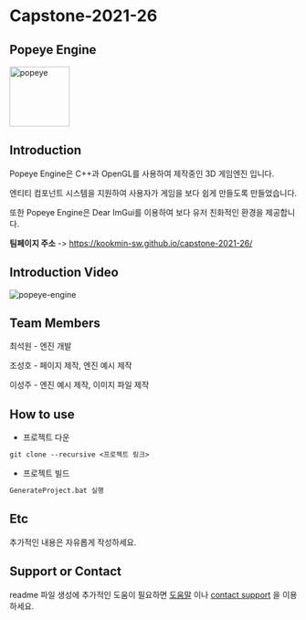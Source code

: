 # Capstone-2021-26

## Popeye Engine

<img width="105" alt="popeye" src="https://user-images.githubusercontent.com/79034911/113077739-ab87d200-920c-11eb-9025-91e9bd2577bb.png">

## Introduction

Popeye Engine은 C++과 OpenGL를 사용하여 제작중인 3D 게임엔진 입니다.

엔티티 컴포넌트 시스템을 지원하여 사용자가 게임을 보다 쉽게 만들도록 만들었습니다.

또한 Popeye Engine은 Dear ImGui를 이용하여 보다 유저 친화적인 환경을 제공합니다.


**팀페이지 주소** -> https://kookmin-sw.github.io/capstone-2021-26/


## Introduction Video

![popeye-engine](https://user-images.githubusercontent.com/79034911/113079925-ebe94f00-9210-11eb-810c-773ec2db13e4.gif)

## Team Members

최석원 - 엔진 개발

조성호 - 페이지 제작, 엔진 예시 제작

이성주 - 엔진 예시 제작, 이미지 파일 제작

## How to use

- 프로젝트 다운
```markdown
git clone --recursive <프로젝트 링크>
```

- 프로젝트 빌드
```markdown
GenerateProject.bat 실행
```


## Etc

추가적인 내용은 자유롭게 작성하세요.

## Support or Contact

readme 파일 생성에 추가적인 도움이 필요하면 [도움말](https://help.github.com/articles/about-readmes/) 이나 [contact support](https://github.com/contact) 을 이용하세요.
